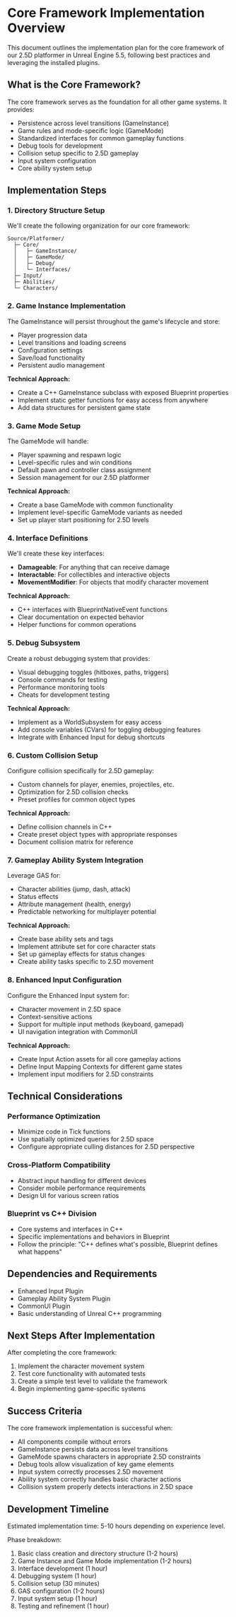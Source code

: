 # Core Framework Implementation Overview

This document outlines the implementation plan for the core framework of our 2.5D platformer in Unreal Engine 5.5, following best practices and leveraging the installed plugins.

## What is the Core Framework?

The core framework serves as the foundation for all other game systems. It provides:
- Persistence across level transitions (GameInstance)
- Game rules and mode-specific logic (GameMode)
- Standardized interfaces for common gameplay functions
- Debug tools for development
- Collision setup specific to 2.5D gameplay
- Input system configuration
- Core ability system setup

## Implementation Steps

### 1. Directory Structure Setup

We'll create the following organization for our core framework:

```
Source/Platformer/
  ├─ Core/
  │   ├─ GameInstance/
  │   ├─ GameMode/
  │   ├─ Debug/
  │   └─ Interfaces/
  ├─ Input/
  ├─ Abilities/
  └─ Characters/
```

### 2. Game Instance Implementation

The GameInstance will persist throughout the game's lifecycle and store:
- Player progression data
- Level transitions and loading screens
- Configuration settings
- Save/load functionality
- Persistent audio management

**Technical Approach:**
- Create a C++ GameInstance subclass with exposed Blueprint properties
- Implement static getter functions for easy access from anywhere
- Add data structures for persistent game state

### 3. Game Mode Setup

The GameMode will handle:
- Player spawning and respawn logic
- Level-specific rules and win conditions
- Default pawn and controller class assignment
- Session management for our 2.5D platformer

**Technical Approach:**
- Create a base GameMode with common functionality
- Implement level-specific GameMode variants as needed
- Set up player start positioning for 2.5D levels

### 4. Interface Definitions

We'll create these key interfaces:
- **Damageable**: For anything that can receive damage
- **Interactable**: For collectibles and interactive objects
- **MovementModifier**: For objects that modify character movement

**Technical Approach:**
- C++ interfaces with BlueprintNativeEvent functions
- Clear documentation on expected behavior
- Helper functions for common operations

### 5. Debug Subsystem

Create a robust debugging system that provides:
- Visual debugging toggles (hitboxes, paths, triggers)
- Console commands for testing
- Performance monitoring tools
- Cheats for development testing

**Technical Approach:**
- Implement as a WorldSubsystem for easy access
- Add console variables (CVars) for toggling debugging features
- Integrate with Enhanced Input for debug shortcuts

### 6. Custom Collision Setup

Configure collision specifically for 2.5D gameplay:
- Custom channels for player, enemies, projectiles, etc.
- Optimization for 2.5D collision checks
- Preset profiles for common object types

**Technical Approach:**
- Define collision channels in C++
- Create preset object types with appropriate responses
- Document collision matrix for reference

### 7. Gameplay Ability System Integration

Leverage GAS for:
- Character abilities (jump, dash, attack)
- Status effects
- Attribute management (health, energy)
- Predictable networking for multiplayer potential

**Technical Approach:**
- Create base ability sets and tags
- Implement attribute set for core character stats
- Set up gameplay effects for status changes
- Create ability tasks specific to 2.5D movement

### 8. Enhanced Input Configuration

Configure the Enhanced Input system for:
- Character movement in 2.5D space
- Context-sensitive actions
- Support for multiple input methods (keyboard, gamepad)
- UI navigation integration with CommonUI

**Technical Approach:**
- Create Input Action assets for all core gameplay actions
- Define Input Mapping Contexts for different game states
- Implement input modifiers for 2.5D constraints

## Technical Considerations

### Performance Optimization
- Minimize code in Tick functions
- Use spatially optimized queries for 2.5D space
- Configure appropriate culling distances for 2.5D perspective

### Cross-Platform Compatibility
- Abstract input handling for different devices
- Consider mobile performance requirements
- Design UI for various screen ratios

### Blueprint vs C++ Division
- Core systems and interfaces in C++
- Specific implementations and behaviors in Blueprint
- Follow the principle: "C++ defines what's possible, Blueprint defines what happens"

## Dependencies and Requirements

- Enhanced Input Plugin
- Gameplay Ability System Plugin
- CommonUI Plugin
- Basic understanding of Unreal C++ programming

## Next Steps After Implementation

After completing the core framework:
1. Implement the character movement system
2. Test core functionality with automated tests
3. Create a simple test level to validate the framework
4. Begin implementing game-specific systems

## Success Criteria

The core framework implementation is successful when:
- All components compile without errors
- GameInstance persists data across level transitions
- GameMode spawns characters in appropriate 2.5D constraints
- Debug tools allow visualization of key game elements
- Input system correctly processes 2.5D movement
- Ability system correctly handles basic character actions
- Collision system properly detects interactions in 2.5D space

## Development Timeline

Estimated implementation time: 5-10 hours depending on experience level.

Phase breakdown:
1. Basic class creation and directory structure (1-2 hours)
2. Game Instance and Game Mode implementation (1-2 hours)
3. Interface development (1 hour)
4. Debugging system (1 hour)
5. Collision setup (30 minutes)
6. GAS configuration (1-2 hours)
7. Input system setup (1 hour)
8. Testing and refinement (1 hour)
